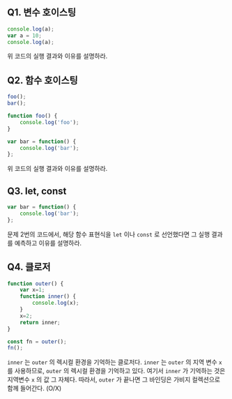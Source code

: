 ## Q1. 변수 호이스팅

```js
console.log(a);
var a = 10;
console.log(a);
```
위 코드의 실행 결과와 이유를 설명하라.

## Q2. 함수 호이스팅
```js
foo();
bar();

function foo() {
	console.log('foo');
}

var bar = function() {
	console.log('bar');
};
```
위 코드의 실행 결과와 이유를 설명하라.

## Q3. let, const
```js
var bar = function() {
	console.log('bar');
};
```
문제 2번의 코드에서, 해당 함수 표현식을 `let` 이나 `const` 로 선언했다면 그 실행 결과를 예측하고 이유를 설명하라.

## Q4. 클로저
```js
function outer() {
	var x=1; 
	function inner() {
		console.log(x);
	}
	x=2;
	return inner;
}

const fn = outer();
fn();
```
`inner` 는 `outer` 의 렉시컬 환경을 기억하는 클로저다. `inner` 는 `outer` 의 지역 변수 `x` 를 사용하므로, `outer` 의 렉시컬 환경을 기억하고 있다. 여기서 `inner` 가 기억하는 것은 지역변수 `x` 의 값 그 자체다. 따라서, `outer` 가 끝나면 그 바인딩은 가비지 컬렉션으로 함께 들어간다. (O/X)